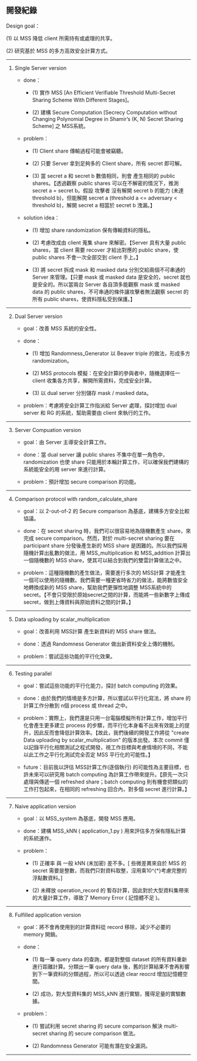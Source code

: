 ## 開發紀錄

Design goal：
    
(1) 以 MSS 降低 client 所需持有或處理的共享。

(2) 研究基於 MSS 的多方高效安全計算方式。

----

1. Single Server version
    
    - done：
        
        - (1) 實作 MSS [An Efficient Verifiable Threshold Multi-Secret Sharing Scheme With Different Stages]。
        
        - (2) 建構 Secure Computation [Secrecy Computation without Changing Polynomial Degree in Shamir’s (K, N) Secret Sharing Scheme] 之 MSS系統。
  
    - problem：
    
        - (1) Client share 傳輸過程可能會被竊聽。
  
        - (2) 只要 Server 拿到足夠多的 Client share，所有 secret 即可解。
    
        - (3) 當 secret a 和 secret b 數值相同，則會 產生相同的 public shares。【透過觀察 public shares 可以在不解密的情況下，推測 secret a = secret b。假設 攻擊者 沒有解開 secret b 的能力 (未達 threshold b)，但能解開 secret a (threshold a <= adversary < threshold b)，解開 secret a 相當於 secret b 洩漏。】
    
    - solution idea：
        
        - (1) 增加 share randomization 保有傳輸資料的隱私。
        
        - (2) 考慮改成由 client 蒐集 share 來解密。【Server 具有大量 public shares，當 client 需要 recover 才給出對應的 public share，使 public shares 不會一次全部交到 client 手上。】
        
        - (3) 將 secret 拆成 mask 和 masked data 分別交給兩個不可串通的 Server 來管理。【只要 mask 或 masked data 是安全的，secret 就也是安全的。所以當兩台 Server 各自頂多能觀察 mask 或 masked data 的 public shares，不可串通的條件讓攻擊者無法觀察 secret 的所有 public shares，使資料隱私受到保護。】

----

2. Dual Server version

    - goal：改善 MSS 系統的安全性。
        
    - done：
        
        - (1) 增加 Randomness_Generator 以 Beaver triple 的做法，形成多方 randomization。 
        
        - (2) MSS protocols 模擬：在安全計算的參與者中，隨機選擇任一 client 收集各方共享，解開所需資料，完成安全計算。
        
        - (3) 以 dual server 分別儲存 mask / masked data。
  
    - problem：考慮將安全計算工作指派給 Server 處理，探討增加 dual server 和 RG 的系統，幫助需要由 client 來執行的工作。

----

3. Server Compuation version

    - goal：由 Server 主導安全計算工作。
        
    - done：當 dual server 讓 public shares 不集中在單一角色中，randomization 也使 share 只能用於本輪計算工作，可以確保我們建構的系統能安全的用 server 來進行計算。
        
    - problem：預計增加 secure comparison 的功能。

----

4. Comparison protocol with random_calculate_share

    - goal：以 2-out-of-2 的 Secure comparison 為基底，建構多方安全比較協議。
        
    - done：在 secret sharing 時，我們可以很容易地為隨機數產生 share，來完成 secure comparison。然而，對於 multi-secret sharing 要在 participant share 分發後產生新的 MSS share 是困難的。所以我們採用隨機計算出亂數的做法，用 MSS_multiplication 和 MSS_addition 計算出一個隨機數的 MSS share，使其可以結合到我們的雙雲計算做法之中。
        
    - problem：這種隨機數的產生做法，需要進行多次的 MSS計算 才能產生一個可以使用的隨機數。我們需要一種更省時省力的做法，能將數值安全地轉換成新的 MSS share，幫助我們更彈性地調整 MSS系統中的 secret。【不會只受限於原始secret之間的計算，而能將一些新數字上傳成 secret，做到上傳資料與原始資料之間的計算。】

----

5. Data uploading by scalar_multiplication

    - goal：改善利用 MSS計算 產生新資料的 MSS share 做法。
        
    - done：透過 Randomness Generator 做出新資料安全上傳的機制。
        
    - problem：嘗試這些功能的平行化效果。

----

6. Testing parallel 

    - goal：嘗試這些功能的平行化能力，探討 batch computing 的效果。
        
    - done：由於我們的情境是多方計算，所以嘗試以平行化寫法，將 share 的計算工作分散到 n個 process 或 thread 之中。
        
    - problem：實際上，我們還是只用一台電腦模擬所有計算工作，增加平行化會產生更多建立 process 的步驟，而平行化本身看不出來有效能上的提升，因此反而會降低計算效率。【故此，我們後續的開發工作將從 "create Data uploading by scalar_multiplication" 的版本出發。本次 commit 僅以記錄平行化相關測試之程式開發，視工作目標與考慮情境的不同，不能以此工作之平行化測試完全否定 MSS 平行化的可能性。】
    
    - future：目前我以評估 MSS計算工作(逐個執行) 的可能性為主要目標，也許未來可以研究用 batch computing 為計算工作帶來提升。【原先一次只處理與傳遞一個 refreshed share；batch computing 則有機會把類似的工作打包起來，在相同的 refreshing 回合內，對多個 secret 進行計算。】

----

7. Naive application version

    - goal：以 MSS_system 為基底，開發 MSS 應用。
        
    - done：建構 MSS_kNN ( application_1.py ) 用來評估多方保有隱私計算的系統運作。
        
    - problem：
        
        - (1) 正確率 與 一般 kNN (未加密) 差不多。[ 些微差異來自於 MSS 的 secret 需要是整數，而我們只對資料取整，沒用乘10^{*}考慮完整的浮點數資料。]
        
        - (2) 未釋放 operation_record 的 暫存計算，因此對於大型資料集帶來的大量計算工作，導致了 Memory Error ( 記憶體不足 )。

----

8. Fulfilled application version

    - goal：將不會再使用到的計算資料從 record 移除，減少不必要的 memory 開銷。
        
    - done：

        - (1) 每一筆 query data 的查詢，都是對整個 dataset 的所有資料重新進行距離計算。分類出一筆 query data 後，舊的計算結果不會再影響到下一筆資料的分類過程，所以可以透過 clear reocrd 增加記憶體空間。
        
        - (2) 成功，對大型資料集的 MSS_kNN 進行實驗，獲得足量的實驗數據。
        
    - problem：

        - (1) 嘗試利用 secret sharing 的 secure comparison 解決 multi-secret sharing 的 secure comparison 做法。
        
        - (2) Randomness Generator 可能有潛在安全漏洞。

----